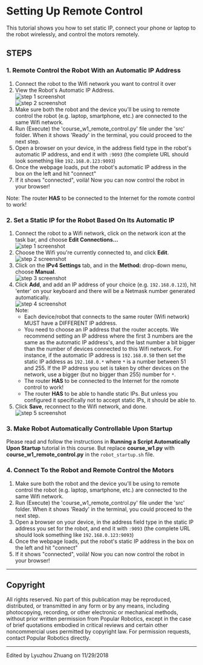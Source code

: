 # Setting Up Remote Control
This tutorial shows you how to set static IP, connect your phone or laptop to the robot wirelessly, and control the motors remotely.

## STEPS

### 1. Remote Control the Robot With an Automatic IP Address
1. Connect the robot to the Wifi network you want to control it over
2. View the Robot's Automatic IP Address.  
![step 1 screenshot](/tutorial_pics/connection_info.png)  
![step 2 screenshot](/tutorial_pics/detailed_connection_information.png)  
3. Make sure both the robot and the device you'll be using to remote control the robot (e.g. laptop, smartphone, etc.) are connected to the same Wifi network.
4. Run (Execute) the 'course_w1_remote_control.py' file under the 'src' folder. When it shows 'Ready' in the terminal, you could proceed to the next step.
5. Open a browser on your device, in the address field type in the robot's automatic IP address, and end it with `:9093` (the complete URL should look something like `192.168.0.123:9093`)
6. Once the webpage loads, put the robot's automatic IP address in the box on the left and hit "connect"
7. If it shows "connected", voilà! Now you can now control the robot in your browser!  

Note: The router **HAS** to be connected to the Internet for the romote control to work!

### 2. Set a Static IP for the Robot Based On Its Automatic IP
1. Connect the robot to a Wifi network, click on the network icon at the task bar, and choose **Edit Connections...**  
![step 1 screenshot](/tutorial_pics/edit_connections.png)
2. Choose the Wifi you're currently connected to, and click **Edit**.  
![step 2 screenshot](/tutorial_pics/edit_current_connection.png)
3. Click on the **IPv4 Settings** tab, and in the **Method:** drop-down menu, choose **Manual**.  
![step 3 screenshot](/tutorial_pics/manual.png)
4. Click **Add**, and add an IP address of your choice (e.g. `192.168.0.123`), hit 'enter' on your keyboard and there will be a Netmask number generated automatically.  
![step 4 screenshot](/tutorial_pics/add.png)  
Note: 
    - Each device/robot that connects to the same router (Wifi network) MUST have a DIFFERENT IP address.
    - You need to choose an IP address that the router accepts. We recommend setting an IP address where the first 3 numbers are the same as the automatic IP address's, and the last number a bit bigger than the number of devices connected to this Wifi network. For instance, if the automatic IP address is `192.168.0.50` then set the static IP address as `192.168.0.*` where `*` is a number between 51 and 255. If the IP address you set is taken by other devices on the network, use a bigger (but no bigger than 255) number for `*`.
    - The router **HAS** to be connected to the Internet for the romote control to work!
    - The router **HAS** to be able to handle static IPs. But unless you configured it specifically not to accept static IPs, it should be able to.
5. Click **Save**, reconnect to the Wifi network, and done.  
![step 5 screenshot](/tutorial_pics/save.png)

### 3. Make Robot Automatically Controllable Upon Startup
Please read and follow the instructions in **Running a Script Automatically Upon Startup** tutorial in this course. But replace **course_w1.py** with **course_w1_remote_control.py** in the `robot_startup.sh` file.

### 4. Connect To the Robot and Remote Control the Motors
1. Make sure both the robot and the device you'll be using to remote control the robot (e.g. laptop, smartphone, etc.) are connected to the same Wifi network.
2. Run (Execute) the 'course_w1_remote_control.py' file under the 'src' folder. When it shows 'Ready' in the terminal, you could proceed to the next step.
3. Open a browser on your device, in the address field type in the static IP address you set for the robot, and end it with `:9093` (the complete URL should look something like `192.168.0.123:9093`)
4. Once the webpage loads, put the robot's static IP address in the box on the left and hit "connect"
5. If it shows "connected", voilà! Now you can now control the robot in your browser!  

---

## Copyright
All rights reserved. No part of this publication may be reproduced, distributed, or transmitted in any form or by any means, including photocopying, recording, or other electronic or mechanical methods, without prior written permission from Popular Robotics, except in the case of brief quotations embodied in critical reviews and certain other noncommercial uses permitted by copyright law. For permission requests, contact Popular Robotics directly.

---

Edited by Lyuzhou Zhuang on 11/29/2018